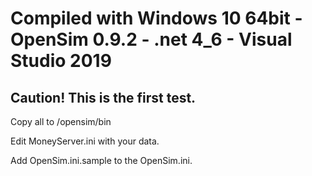 # Compiled with Windows 10 64bit - OpenSim 0.9.2 - .net 4_6 - Visual Studio 2019

## Caution! This is the first test.

Copy all to /opensim/bin

Edit MoneyServer.ini with your data.

Add OpenSim.ini.sample to the OpenSim.ini.

